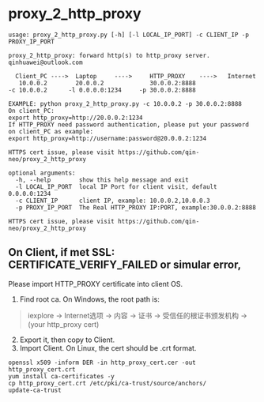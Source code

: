 # proxy_2_http_proxy
```
usage: proxy_2_http_proxy.py [-h] [-l LOCAL_IP_PORT] -c CLIENT_IP -p PROXY_IP_PORT

proxy_2_http_proxy: forward http(s) to http_proxy server. qinhuawei@outlook.com

  Client_PC ---->  Laptop     ---->     HTTP_PROXY    ---->   Internet
   10.0.0.2        20.0.0.2             30.0.0.2:8888
-c 10.0.0.2      -l 0.0.0.0:1234     -p 30.0.0.2:8888

EXAMPLE: python proxy_2_http_proxy.py -c 10.0.0.2 -p 30.0.0.2:8888
On client_PC:
export http_proxy=http://20.0.0.2:1234
If HTTP_PROXY need password authentication, please put your password on client_PC as example:
export http_proxy=http://username:password@20.0.0.2:1234

HTTPS cert issue, please visit https://github.com/qin-neo/proxy_2_http_proxy

optional arguments:
  -h, --help        show this help message and exit
  -l LOCAL_IP_PORT  local IP Port for client visit, default 0.0.0.0:1234
  -c CLIENT_IP      client IP, example: 10.0.0.2,10.0.0.3
  -p PROXY_IP_PORT  The Real HTTP_PROXY IP:PORT, example:30.0.0.2:8888

HTTPS cert issue, please visit https://github.com/qin-neo/proxy_2_http_proxy
```

## On Client, if met SSL: CERTIFICATE_VERIFY_FAILED or simular error,
Please import HTTP_PROXY certificate into client OS.
1. Find root ca. On Windows, the root path is: 
> iexplore -> Internet选项 -> 内容 -> 证书 -> 受信任的根证书颁发机构 -> (your http_proxy cert)
2. Export it, then copy to Client.
3. Import Client. On Linux, the cert should be .crt format.
```
openssl x509 -inform DER -in http_proxy_cert.cer -out http_proxy_cert.crt
yum install ca-certificates -y
cp http_proxy_cert.crt /etc/pki/ca-trust/source/anchors/
update-ca-trust
```
